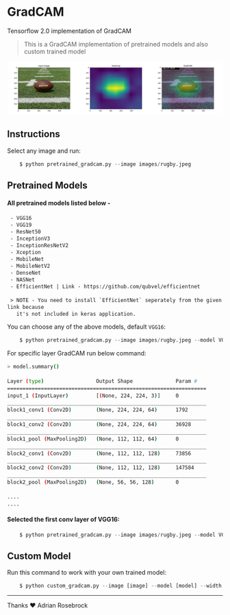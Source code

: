 # GradCAM
Tensorflow 2.0 implementation of GradCAM

> This is a GradCAM implementation of pretrained models and also custom trained model

![output.jpg](output.jpg)

## Instructions

Select any image and run:
```python
    $ python pretrained_gradcam.py --image images/rugby.jpeg
```
## Pretrained Models
#### All pretrained models listed below -
```
 - VGG16 
 - VGG19
 - ResNet50
 - InceptionV3 
 - InceptionResNetV2
 - Xception
 - MobileNet
 - MobileNetV2
 - DenseNet
 - NASNet
 - EfficientNet | Link - https://github.com/qubvel/efficientnet
 
 > NOTE - You need to install `EfficientNet` seperately from the given link because 
   it's not included in keras application.
 ```
You can choose any of the above models, default `VGG16`:
```python
    $ python pretrained_gradcam.py --image images/rugby.jpeg --model VGG16
```

For specific layer GradCAM run below command:
```sh
> model.summary()

Layer (type)                 Output Shape              Param #   
=================================================================
input_1 (InputLayer)         [(None, 224, 224, 3)]     0         
_________________________________________________________________
block1_conv1 (Conv2D)        (None, 224, 224, 64)      1792      
_________________________________________________________________
block1_conv2 (Conv2D)        (None, 224, 224, 64)      36928     
_________________________________________________________________
block1_pool (MaxPooling2D)   (None, 112, 112, 64)      0         
_________________________________________________________________
block2_conv1 (Conv2D)        (None, 112, 112, 128)     73856     
_________________________________________________________________
block2_conv2 (Conv2D)        (None, 112, 112, 128)     147584    
_________________________________________________________________
block2_pool (MaxPooling2D)   (None, 56, 56, 128)       0         

....
....
```
#### Selected the first conv layer of VGG16:
```python
    $ python pretrained_gradcam.py --image images/rugby.jpeg --model VGG16 --layer block1_conv1
```

 
## Custom Model
Run this command to work with your own trained model:

```python
    $ python custom_gradcam.py --image [image] --model [model] --width [w] --height [h] --layer [layer]
```

---------------------
Thanks ❤️  Adrian Rosebrock 
